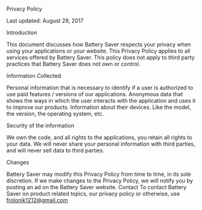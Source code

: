 Privacy Policy

Last updated: August 29, 2017

Introduction

This document discusses how Battery Saver respects your privacy when using your applications or your website. This Privacy Policy applies to all services offered by Battery Saver. This policy does not apply to third party practices that Battery Saver does not own or control.

Information Collected

Personal information that is necessary to identify if a user is authorized to use paid features / versions of our applications. Anonymous data that shows the ways in which the user interacts with the application and uses it to improve our products. Information about their devices. Like the model, the version, the operating system, etc.

Security of the information

We own the code, and all rights to the applications, you retain all rights to your data. We will never share your personal information with third parties, and will never sell data to third parties.

Changes

Battery Saver may modify this Privacy Policy from time to time, in its sole discretion. If we make changes to the Privacy Policy, we will notify you by posting an ad on the Battery Saver website. Contact To contact Battery Saver on product related topics, our privacy policy or otherwise, use frolonik1212@gmail.com
